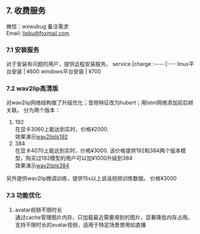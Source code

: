 
## 7. 收费服务

微信：wxwubug 备注需求   
Email: lipku@foxmail.com

### 7.1 安装服务
对于安装有问题的用户，提供远程安装服务。
service	    |charge
:----		|:--- 
linux平台安装 | ¥600
windows平台安装 | ¥700

### 7.2 wav2lip高清版
对wav2lip网络结构做了升级优化；音频特征改为hubert；用lstm网络添加前后帧关联。
分为两个版本：
1. 192  
在显卡3060上能达到实时，价格¥2000.   
效果演示[wav2lipls192](./assets/wav2lipls192.MP4)
2. 384  
在显卡4070上能达到实时，价格¥3000. 该价格提供192和384两个版本模型，购买过192模型的用户可以加¥1000升级到384   
效果演示[wav2lipls384](./assets/wav2lipls384.MP4)  

另外提供wav2lip微调训练，提供15s以上说话视频训练数据。 价格¥3000

### 7.3 功能优化
1. avatar视频不限时长  
通过cache管理图片内存，只加载最近需要用到的图片，显著降低内存占用。支持不限时长的avatar视频，适用于特定场景使用如直播
